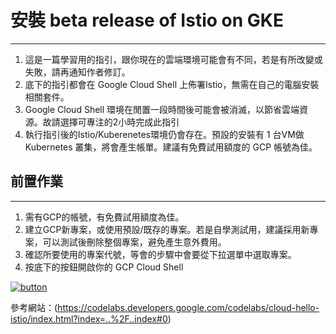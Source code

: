 # 安裝 beta release of Istio on GKE 
---
1. 這是一篇學習用的指引，跟你現在的雲端環境可能會有不同，若是有所改變或失敗，請再通知作者修訂。
2. 底下的指引都會在 Google Cloud Shell 上佈署Istio，無需在自己的電腦安裝相關套件。
3. Google Cloud Shell 環境在閒置一段時間後可能會被消滅，以節省雲端資源。故請選擇可專注的2小時完成此指引
4. 執行指引後的Istio/Kuberenetes環境仍會存在。預設的安裝有 1 台VM做 Kubernetes 叢集，將會產生帳單。建議有免費試用額度的 GCP 帳號為佳。

## 前置作業
---
   1. 需有GCP的帳號，有免費試用額度為佳。
   2. 建立GCP新專案，或使用預設/既存的專案。若是自學測試用，建議採用新專案，可以測試後刪除整個專案，避免產生意外費用。
   3. 確認所要使用的專案代號，等會的步驟中會要從下拉選單中選取專案。
   4. 按底下的按鈕開啟你的 GCP Cloud Shell

[![button](http://gstatic.com/cloudssh/images/open-btn.png)](https://console.cloud.google.com/cloudshell/open?git_repo=https://github.com/harryliu123/GKE-Istio&page=shell&working_dir=.&tutorial=tutorial.md)

參考網站：(https://codelabs.developers.google.com/codelabs/cloud-hello-istio/index.html?index=..%2F..index#0)
